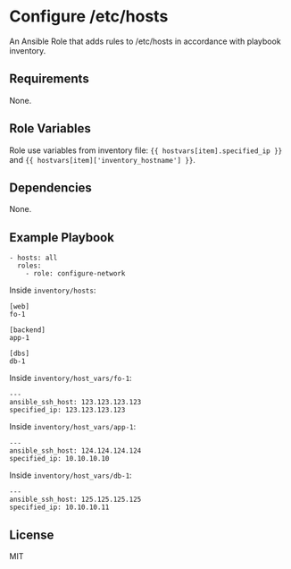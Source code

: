 Configure /etc/hosts
=========

An Ansible Role that adds rules to /etc/hosts in accordance with playbook inventory.

Requirements
------------

None.

Role Variables
--------------

Role use variables from inventory file: `{{ hostvars[item].specified_ip }}` and `{{ hostvars[item]['inventory_hostname'] }}`.

Dependencies
------------

None.

Example Playbook
----------------

    - hosts: all
      roles:
        - role: configure-network

Inside `inventory/hosts`:

```
[web]
fo-1

[backend]
app-1

[dbs]
db-1
```

Inside `inventory/host_vars/fo-1`:

```
---
ansible_ssh_host: 123.123.123.123
specified_ip: 123.123.123.123
```

Inside `inventory/host_vars/app-1`:

```
---
ansible_ssh_host: 124.124.124.124
specified_ip: 10.10.10.10
```

Inside `inventory/host_vars/db-1`:
```
---
ansible_ssh_host: 125.125.125.125
specified_ip: 10.10.10.11
```

License
-------

MIT

